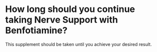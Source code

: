 # How long should you continue taking Nerve Support with Benfotiamine?

This supplement should be taken until you achieve your desired result.